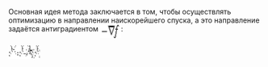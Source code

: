 Основная идея метода заключается в том, чтобы осуществлять оптимизацию в направлении наискорейшего спуска, а это направление задаётся антиградиентом <img src="/readd/1.gif?invert_in_darkmode&sanitize=true" align=middle width=40.848120499999986pt height=25.76175259999998pt/>:

<img src="/readd/2.gif?invert_in_darkmode&sanitize=true" align=middle width=62.848120499999986pt height=26.76175259999998pt/>
